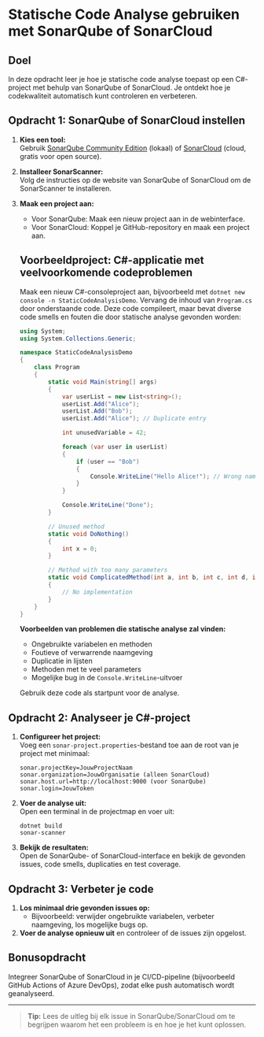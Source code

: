 # Statische Code Analyse gebruiken met SonarQube of SonarCloud

## Doel
In deze opdracht leer je hoe je statische code analyse toepast op een C#-project met behulp van SonarQube of SonarCloud. Je ontdekt hoe je codekwaliteit automatisch kunt controleren en verbeteren.

## Opdracht 1: SonarQube of SonarCloud instellen

1. **Kies een tool:**  
    Gebruik [SonarQube Community Edition](https://www.sonarqube.org/downloads/) (lokaal) of [SonarCloud](https://sonarcloud.io/) (cloud, gratis voor open source).
2. **Installeer SonarScanner:**  
    Volg de instructies op de website van SonarQube of SonarCloud om de SonarScanner te installeren.
3. **Maak een project aan:**  
    - Voor SonarQube: Maak een nieuw project aan in de webinterface.
    - Voor SonarCloud: Koppel je GitHub-repository en maak een project aan.

    ## Voorbeeldproject: C#-applicatie met veelvoorkomende codeproblemen

    Maak een nieuw C#-consoleproject aan, bijvoorbeeld met `dotnet new console -n StaticCodeAnalysisDemo`. Vervang de inhoud van `Program.cs` door onderstaande code. Deze code compileert, maar bevat diverse code smells en fouten die door statische analyse gevonden worden:

    ```csharp
    using System;
    using System.Collections.Generic;

    namespace StaticCodeAnalysisDemo
    {
        class Program
        {
            static void Main(string[] args)
            {
                var userList = new List<string>();
                userList.Add("Alice");
                userList.Add("Bob");
                userList.Add("Alice"); // Duplicate entry

                int unusedVariable = 42;

                foreach (var user in userList)
                {
                    if (user == "Bob")
                    {
                        Console.WriteLine("Hello Alice!"); // Wrong name
                    }
                }

                Console.WriteLine("Done");
            }

            // Unused method
            static void DoNothing()
            {
                int x = 0;
            }

            // Method with too many parameters
            static void ComplicatedMethod(int a, int b, int c, int d, int e, int f)
            {
                // No implementation
            }
        }
    }
    ```

    **Voorbeelden van problemen die statische analyse zal vinden:**
    - Ongebruikte variabelen en methoden
    - Foutieve of verwarrende naamgeving
    - Duplicatie in lijsten
    - Methoden met te veel parameters
    - Mogelijke bug in de `Console.WriteLine`-uitvoer

    Gebruik deze code als startpunt voor de analyse.

## Opdracht 2: Analyseer je C#-project

1. **Configureer het project:**  
    Voeg een `sonar-project.properties`-bestand toe aan de root van je project met minimaal:
    ```
    sonar.projectKey=JouwProjectNaam
    sonar.organization=JouwOrganisatie (alleen SonarCloud)
    sonar.host.url=http://localhost:9000 (voor SonarQube)
    sonar.login=JouwToken
    ```
2. **Voer de analyse uit:**  
    Open een terminal in de projectmap en voer uit:
    ```
    dotnet build
    sonar-scanner
    ```
3. **Bekijk de resultaten:**  
    Open de SonarQube- of SonarCloud-interface en bekijk de gevonden issues, code smells, duplicaties en test coverage.

## Opdracht 3: Verbeter je code

1. **Los minimaal drie gevonden issues op:**  
    - Bijvoorbeeld: verwijder ongebruikte variabelen, verbeter naamgeving, los mogelijke bugs op.
2. **Voer de analyse opnieuw uit** en controleer of de issues zijn opgelost.

## Bonusopdracht

Integreer SonarQube of SonarCloud in je CI/CD-pipeline (bijvoorbeeld GitHub Actions of Azure DevOps), zodat elke push automatisch wordt geanalyseerd.

---

> **Tip:** Lees de uitleg bij elk issue in SonarQube/SonarCloud om te begrijpen waarom het een probleem is en hoe je het kunt oplossen.